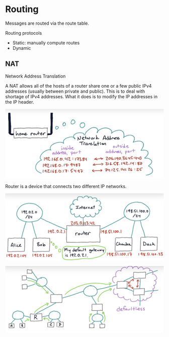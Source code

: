 # Routing

Messages are routed via the route table.

Routing protocols

- Static: manually compute routes
- Dynamic

## NAT

Network Address Translation

A NAT allows all of the hosts of a router share one or a few public IPv4 addresses (usually between private and public). This is to deal with shortage of IPv4 addresses. What it does is to modify the IP addresses in the IP header.

![IP](./ip3.png)

Router is a device that connects two different IP networks.

![IP](./ip4.png)

![IP](./ip5.png)

